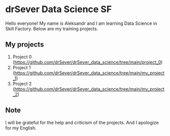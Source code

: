 # drSever Data Science SF
Hello everyone! My name is Aleksandr and I am learning Data Science in Skill Factory.
Below are my training projects.

## My projects

1. Project 0 (https://github.com/drSever/drSever_data_science/tree/main/project_0)
2. Project 1 (https://github.com/drSever/drSever_data_science/tree/main/my_project_1)
3. Project 2 (https://github.com/drSever/drSever_data_science/tree/main/my_project_2)

## Note
I will be grateful for the help and criticism of the projects. And I apologize for my English.